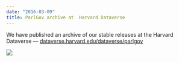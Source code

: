 ```yaml
---
date: "2016-03-09"
title: ParlGov archive at  Harvard Dataverse
---
```


We have published an archive of our stable releases at the Harvard Dataverse — [dataverse.harvard.edu/dataverse/parlgov](https://dataverse.harvard.edu/dataverse/parlgov)

![](/images/parliament-sweden.jpg)
